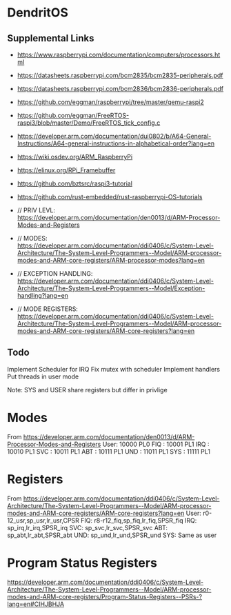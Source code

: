 # DendritOS

## Supplemental Links
- https://www.raspberrypi.com/documentation/computers/processors.html
- https://datasheets.raspberrypi.com/bcm2835/bcm2835-peripherals.pdf
- https://datasheets.raspberrypi.com/bcm2836/bcm2836-peripherals.pdf
- https://github.com/eggman/raspberrypi/tree/master/qemu-raspi2
- https://github.com/eggman/FreeRTOS-raspi3/blob/master/Demo/FreeRTOS_tick_config.c
- https://developer.arm.com/documentation/dui0802/b/A64-General-Instructions/A64-general-instructions-in-alphabetical-order?lang=en
- https://wiki.osdev.org/ARM_RaspberryPi
- https://elinux.org/RPi_Framebuffer
- https://github.com/bztsrc/raspi3-tutorial
- https://github.com/rust-embedded/rust-raspberrypi-OS-tutorials

- // PRIV LEVL: https://developer.arm.com/documentation/den0013/d/ARM-Processor-Modes-and-Registers
- // MODES: https://developer.arm.com/documentation/ddi0406/c/System-Level-Architecture/The-System-Level-Programmers--Model/ARM-processor-modes-and-ARM-core-registers/ARM-processor-modes?lang=en
- // EXCEPTION HANDLING: https://developer.arm.com/documentation/ddi0406/c/System-Level-Architecture/The-System-Level-Programmers--Model/Exception-handling?lang=en
- // MODE REGISTERS: https://developer.arm.com/documentation/ddi0406/c/System-Level-Architecture/The-System-Level-Programmers--Model/ARM-processor-modes-and-ARM-core-registers/ARM-core-registers?lang=en

## Todo
Implement Scheduler for IRQ
Fix mutex with scheduler
Implement handlers
Put threads in user mode


Note: SYS and USER share registers but differ in privlige


# Modes
From https://developer.arm.com/documentation/den0013/d/ARM-Processor-Modes-and-Registers
User: 10000 PL0
FIQ : 10001 PL1
IRQ : 10010 PL1
SVC : 10011 PL1
ABT : 10111 PL1
UND : 11011 PL1
SYS : 11111 PL1

# Registers
From https://developer.arm.com/documentation/ddi0406/c/System-Level-Architecture/The-System-Level-Programmers--Model/ARM-processor-modes-and-ARM-core-registers/ARM-core-registers?lang=en
User: r0-12_usr,sp_usr,lr_usr,CPSR
FIQ: r8-r12_fiq,sp_fiq,lr_fiq,SPSR_fiq
IRQ: sp_irq,lr_irq,SPSR_irq
SVC: sp_svc,lr_svc,SPSR_svc
ABT: sp_abt,lr_abt,SPSR_abt
UND: sp_und,lr_und,SPSR_und
SYS: Same as user

# Program Status Registers
https://developer.arm.com/documentation/ddi0406/c/System-Level-Architecture/The-System-Level-Programmers--Model/ARM-processor-modes-and-ARM-core-registers/Program-Status-Registers--PSRs-?lang=en#CIHJBHJA
